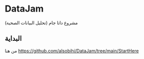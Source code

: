 # DataJam
مشروع  داتا جام (تحليل البيانات الصحية) 
 
## البداية 
من هنا https://github.com/alsobihi/DataJam/tree/main/StartHere
